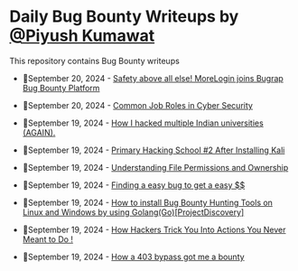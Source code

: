 # Daily Bug Bounty Writeups by [@Piyush Kumawat](https://twitter.com/piyush_supiy) 
This repository contains Bug Bounty writeups

<!-- BLOG-POST-LIST:START -->
 - 💯September 20, 2024 - [Safety above all else! MoreLogin joins Bugrap Bug Bounty Platform](https://medium.com/@moreloginbrowser/safety-above-all-else-morelogin-joins-bugrap-bug-bounty-platform-b92a99d7e4d7?source=rss------bug_bounty-5) 

 - 💯September 20, 2024 - [Common Job Roles in Cyber Security](https://medium.com/@RaunakGupta1922/common-job-roles-in-cyber-security-e792d367af67?source=rss------bug_bounty-5) 

 - 💯September 19, 2024 - [How I hacked multiple Indian universities &lpar;AGAIN&rpar;.](https://medium.com/@alimuhammadsecured/how-i-hacked-multiple-indian-universities-again-d1b9c2a0e01d?source=rss------bug_bounty-5) 

 - 💯September 19, 2024 - [Primary Hacking School #2 After Installing Kali](https://medium.com/@nnface/primary-hacking-school-2-after-installing-kali-6a226c68e7de?source=rss------bug_bounty-5) 

 - 💯September 19, 2024 - [Understanding File Permissions and Ownership](https://cyberw1ng.medium.com/understanding-file-permissions-and-ownership-d73c07f373e2?source=rss------bug_bounty-5) 

 - 💯September 19, 2024 - [Finding a easy bug to get a easy $$](https://medium.com/@loyalonlytoday/finding-a-easy-bug-to-get-a-easy-f008b2b25f73?source=rss------bug_bounty-5) 

 - 💯September 19, 2024 - [How to install Bug Bounty Hunting Tools on Linux and Windows by using Golang&lpar;Go&rpar;[ProjectDiscovery]](https://medium.com/@abdulrahman.muhammad.qarni52/getting-started-with-projectdiscovery-tools-on-linux-and-windows-70e644f1198c?source=rss------bug_bounty-5) 

 - 💯September 19, 2024 - [How Hackers Trick You Into Actions You Never Meant to Do !](https://medium.com/@yassentaalab51/how-hackers-trick-you-into-actions-you-never-meant-to-do-c0993c8f1bbe?source=rss------bug_bounty-5) 

 - 💯September 19, 2024 - [How a 403 bypass got me a bounty](https://medium.com/@ehsameer/how-a-403-bypass-got-me-a-bounty-7b2d58c0fd88?source=rss------bug_bounty-5) 
<!-- BLOG-POST-LIST:END -->
